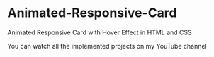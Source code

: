 # Animated-Responsive-Card
Animated Responsive Card with Hover Effect in HTML and CSS 

You can watch all the implemented projects on my YouTube channel

